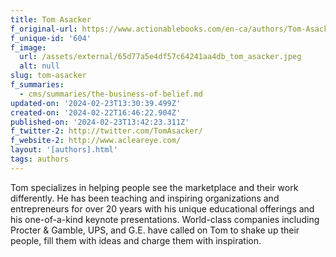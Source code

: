 ```yaml
---
title: Tom Asacker
f_original-url: https://www.actionablebooks.com/en-ca/authors/Tom-Asacker/
f_unique-id: '604'
f_image:
  url: /assets/external/65d77a5e4df57c64241aa4db_tom_asacker.jpeg
  alt: null
slug: tom-asacker
f_summaries:
  - cms/summaries/the-business-of-belief.md
updated-on: '2024-02-23T13:30:39.499Z'
created-on: '2024-02-22T16:46:22.904Z'
published-on: '2024-02-23T13:42:23.311Z'
f_twitter-2: http://twitter.com/TomAsacker/
f_website-2: http://www.acleareye.com/
layout: '[authors].html'
tags: authors
---
```


Tom specializes in helping people see the marketplace and their work differently. He has been teaching and inspiring organizations and entrepreneurs for over 20 years with his unique educational offerings and his one-of-a-kind keynote presentations. World-class companies including Procter & Gamble, UPS, and G.E. have called on Tom to shake up their people, fill them with ideas and charge them with inspiration.
